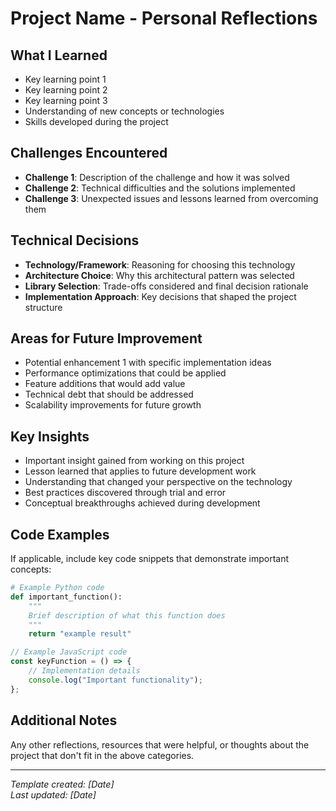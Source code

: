# Project Name - Personal Reflections

## What I Learned

- Key learning point 1
- Key learning point 2
- Key learning point 3
- Understanding of new concepts or technologies
- Skills developed during the project

## Challenges Encountered

- **Challenge 1**: Description of the challenge and how it was solved
- **Challenge 2**: Technical difficulties and the solutions implemented
- **Challenge 3**: Unexpected issues and lessons learned from overcoming them

## Technical Decisions

- **Technology/Framework**: Reasoning for choosing this technology
- **Architecture Choice**: Why this architectural pattern was selected
- **Library Selection**: Trade-offs considered and final decision rationale
- **Implementation Approach**: Key decisions that shaped the project structure

## Areas for Future Improvement

- Potential enhancement 1 with specific implementation ideas
- Performance optimizations that could be applied
- Feature additions that would add value
- Technical debt that should be addressed
- Scalability improvements for future growth

## Key Insights

- Important insight gained from working on this project
- Lesson learned that applies to future development work
- Understanding that changed your perspective on the technology
- Best practices discovered through trial and error
- Conceptual breakthroughs achieved during development

## Code Examples

If applicable, include key code snippets that demonstrate important concepts:

```python
# Example Python code
def important_function():
    """
    Brief description of what this function does
    """
    return "example result"
```

```javascript
// Example JavaScript code
const keyFunction = () => {
    // Implementation details
    console.log("Important functionality");
};
```

## Additional Notes

Any other reflections, resources that were helpful, or thoughts about the project that don't fit in the above categories.

---

*Template created: [Date]*  
*Last updated: [Date]*